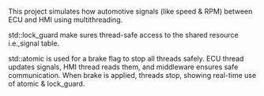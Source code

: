 This project simulates how automotive signals (like speed & RPM) between ECU and HMI using multithreading.

std::lock_guard make sures thread-safe access to the shared resource i.e.,signal table.

std::atomic is used for a brake flag to stop all threads safely.
ECU thread updates signals, HMI thread reads them, and middleware ensures safe communication.
When brake is applied, threads stop, showing real-time use of atomic & lock_guard.
